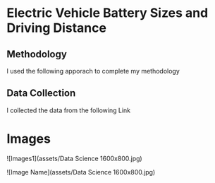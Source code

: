 # Electric Vehicle Battery Sizes and Driving Distance

## Methodology
I used the following apporach to complete my methodology 

## Data Collection
I collected the data from the following Link

# Images
![Images1](assets/Data Science 1600x800.jpg)

![Image Name](assets/Data Science 1600x800.jpg)






